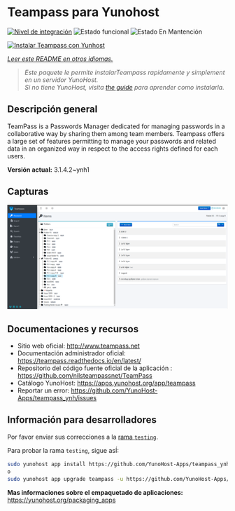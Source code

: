 <!--
Este archivo README esta generado automaticamente<https://github.com/YunoHost/apps/tree/master/tools/readme_generator>
No se debe editar a mano.
-->

# Teampass para Yunohost

[![Nivel de integración](https://apps.yunohost.org/badge/integration/teampass)](https://ci-apps.yunohost.org/ci/apps/teampass/)
![Estado funcional](https://apps.yunohost.org/badge/state/teampass)
![Estado En Mantención](https://apps.yunohost.org/badge/maintained/teampass)

[![Instalar Teampass con Yunhost](https://install-app.yunohost.org/install-with-yunohost.svg)](https://install-app.yunohost.org/?app=teampass)

*[Leer este README en otros idiomas.](./ALL_README.md)*

> *Este paquete le permite instalarTeampass rapidamente y simplement en un servidor YunoHost.*  
> *Si no tiene YunoHost, visita [the guide](https://yunohost.org/install) para aprender como instalarla.*

## Descripción general

TeamPass is a Passwords Manager dedicated for managing passwords in a collaborative way by sharing them among team members.
Teampass offers a large set of features permitting to manage your passwords and related data in an organized way in respect to the access rights defined for each users.


**Versión actual:** 3.1.4.2~ynh1

## Capturas

![Captura de Teampass](./doc/screenshots/screenshot.png)

## Documentaciones y recursos

- Sitio web oficial: <http://www.teampass.net>
- Documentación administrador oficial: <https://teampass.readthedocs.io/en/latest/>
- Repositorio del código fuente oficial de la aplicación : <https://github.com/nilsteampassnet/TeamPass>
- Catálogo YunoHost: <https://apps.yunohost.org/app/teampass>
- Reportar un error: <https://github.com/YunoHost-Apps/teampass_ynh/issues>

## Información para desarrolladores

Por favor enviar sus correcciones a la [rama `testing`](https://github.com/YunoHost-Apps/teampass_ynh/tree/testing).

Para probar la rama `testing`, sigue asÍ:

```bash
sudo yunohost app install https://github.com/YunoHost-Apps/teampass_ynh/tree/testing --debug
o
sudo yunohost app upgrade teampass -u https://github.com/YunoHost-Apps/teampass_ynh/tree/testing --debug
```

**Mas informaciones sobre el empaquetado de aplicaciones:** <https://yunohost.org/packaging_apps>
